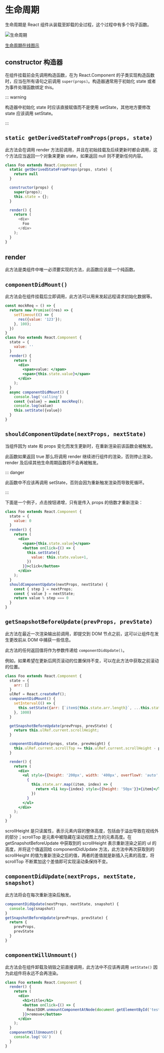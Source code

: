 # 生命周期

生命周期是 React 组件从装载至卸载的全过程，这个过程中有多个钩子函数。

![生命周期](./images/life-cycle.png)

[生命周期在线图示](https://projects.wojtekmaj.pl/react-lifecycle-methods-diagram/)

## constructor 构造器

在组件挂载前会先调用构造函数，在为 React.Component 的子类实现构造函数时，应当在所有语句之前调用 `super(props)`。构造器通常用于初始化 state 或者为事件处理函数绑定 this。

::: warning

构造器中初始化 state 时应该直接赋值而不是使用 setState，其他地方要修改 state 应该调用 setState。

:::

## `static getDerivedStateFromProps(props, state)`

此方法会在调用 render 方法前调用，并且在初始挂载及后续更新时都会调用，这个方法应当返回一个对象来更新 state，如果返回 null 则不更新任何内容。

```js
class Foo extends React.Component {
  static getDerivedStateFromProps(props, state) {
    return null
  }

  constructor(props) {
    super(props);
    this.state = {};
  }

  render() {
    return (
      <div>
        Foo
      </div>
    );
  }
}
```

## render

此方法是类组件中唯一必须要实现的方法，此函数应该是一个纯函数。

## `componentDidMount()`

此方法会在组件挂载后立即调用，此方法可以用来发起远程请求初始化数据等。

```jsx
const mockReq = () => {
  return new Promise((res) => {
    setTimeout(() => {
      res({value: '123'});
    }, 100);
  })
}
class Foo extends React.Component {
  state = {
    value: ''
  }
  render() {
    return (
      <div>
        <span>value: </span>
        <span>{this.state.value}</span>
      </div>
    );
  }
  async componentDidMount() {
    console.log('calling')
    const {value} = await mockReq();
    console.log(value)
    this.setState({value})
  }
}
```

## `shouldComponentUpdate(nextProps, nextState)`

当组件因为 state 和 props 变化而发生更新时，在重新渲染前该函数会被触发。

此函数如果返回 true 那么将调用 render 继续进行组件的渲染，否则停止渲染，render 及后续其他生命周期函数将不会再被触发。

::: danger

此函数中不应该再调用 setState，否则会因为重新触发渲染而导致死循环。

:::

下面是一个例子，点击按钮递增，只有是传入 props 的倍数才重新渲染：

```jsx
class Foo extends React.Component {
  state = {
    value: 0
  }
  render() {
    return (
      <div>
        <span>{this.state.value}</span>
        <button onClick={() => {
          this.setState({
            value: this.state.value+1,
          })
        }}>click</button>
      </div>
    );
  }
  shouldComponentUpdate(nextProps, nextState) {
    const { step } = nextProps;
    const { value } = nextState;
    return value % step === 0
  }
}
```

## `getSnapshotBeforeUpdate(prevProps, prevState)`

此方法在最近一次渲染输出前调用，即提交到 DOM 节点之前，这可以让组件在发生更改前从 DOM 中捕获一些信息。

此方法的任何返回值将作为参数传递给 `componentDidUpdate()`。

例如，如果希望在更新后网页滚动的位置保持不变，可以在此方法中获取之前滚动的位置。

```jsx
class Foo extends React.Component {
  state = {
    arr: []
  }
  ulRef = React.createRef();
  componentDidMount() {
    setInterval(() => {
      this.setState({arr: [`item${this.state.arr.length}`, ...this.state.arr]});
    }, 1000)
  }

  getSnapshotBeforeUpdate(prevProps, prevState) {
    return this.ulRef.current.scrollHeight;
  }

  componentDidUpdate(props, state, prevHeight) {
    this.ulRef.current.scrollTop += this.ulRef.current.scrollHeight - prevHeight;
  }

  render() {
    return (
      <div>
        <ul style={{height: '200px', width: '400px', overflowY: 'auto', border: '1px solid #ccc'}} ref={this.ulRef}>
          {
            this.state.arr.map((item, index) => {
              return <li key={index} style={{height: '50px'}}>{item}</li>
            })
          }
        </ul>
      </div>
    );
  }
}
```

scrollHeight 是只读属性，表示元素内容的整体高度，包括由于溢出导致在视线外的部分；scrollTop 是元素中被隐藏在滚动视图上方的元素高度。在 getSnapshotBeforeUpdate 中获取到的 scrollHeight 表示重新渲染之前的 ul 的高度，并将这个值返回给 componentDidUpdate 方法，此方法中再次获取到的 scrollHeight 的值为重新渲染之后的值，两者的差值就是新插入元素的高度，将 scrollTop 不断累加这个差值即可实现滚动条保持不变。

## `componentDidUpdate(nextProps, nextState, snapshot)`

此方法将会在每次重新渲染后触发。

```js
componentDidUpdate(nextProps, nextState, snapshot) {
  console.log(snapshot)
}
getSnapshotBeforeUpdate(prevProps, prevState) {
  return {
    prevProps,
    prevState
  }
}
```

## `componentWillUnmount()`

此方法会在组件卸载及销毁之前直接调用，此方法中不应该再调用 `setState()` 因为此组件将永远不会再渲染。

```jsx
class Foo extends React.Component {
  render() {
    return (
      <div>
        <h1>title</h1>
        <button onClick={() => {
          ReactDOM.unmountComponentAtNode(document.getElementById('test'))
        }}>remove</button>
      </div>
    );
  }
  componentWillUnmount() {
    console.log('GG')
  }
}
```
